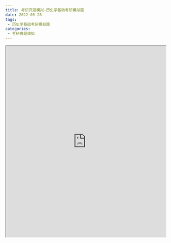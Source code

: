 ```yaml
---
title: 考研真题模拟-历史学基础考研模拟题
date: 2022-05-28
tags:
 - 历史学基础考研模拟题
categories:
 - 考研真题模拟
---
```




<iframe src="https://wanli.yourtools.icu/pdf/web/viewer.html?file=https://vkceyugu.cdn.bspapp.com/VKCEYUGU-98958311-3e7b-45a4-9247-ea869d6246c3/8b88a330-a490-42b8-8a9a-25ab574e4bd1.pdf" width="100%" height="600px"></iframe>
